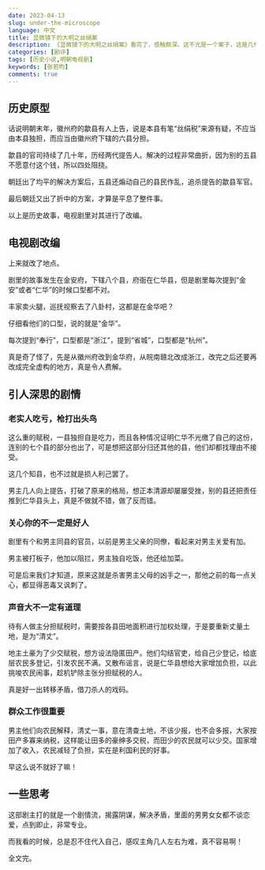 ```yaml
---
date: 2023-04-13
slug: under-the-microscope
language: 中文
title: 显微镜下的大明之丝绢案
description: 《显微镜下的大明之丝绢案》看完了，感触颇深。这不光是一个案子，这是几代人的心血。
categories: [剧评]
tags: [历史小说,明朝电视剧]
keywords: [张若昀]
comments: true
---
```


## 历史原型

话说明朝末年，徽州府的歙县有人上告，说是本县有笔“丝绢税”来源有疑，不应当由本县独担，而应当由徽州府下辖的六县分担。

歙县的官司持续了几十年，历经两代提告人。解决的过程非常曲折，因为别的五县不愿意付这个钱，所以四处阻挠。

朝廷出了均平的解决方案后，五县还煽动自己的县民作乱，追杀提告的歙县军官。

最后朝廷又出了折中的方案，才算是平息了整件事。

以上是历史故事，电视剧里对其进行了改编。

## 电视剧改编

上来就改了地点。

剧里的故事发生在金安府，下辖八个县，府衙在仁华县，但是剧里每次提到“金安”或者“仁华”的时候口型都不对。

丰家卖火腿，巡抚视察去了八卦村，这都是在金华吧？

仔细看他们的口型，说的就是“金华”。

每次提到“奉行”，口型都是“浙江”，提到“省城”，口型都是“杭州”。

真是奇了怪了，先是从徽州府改到金华府，从皖南赣北改成浙江，改完之后还要再改成完全虚构的地方，真是令人费解。

## 引人深思的剧情

### 老实人吃亏，枪打出头鸟

这么重的赋税，一县独担自是吃力，而且各种情况证明仁华不光缴了自己的这份，连别的七个县的部分也出了，可是想把这部分归还其他的县，他们却都找理由不接受。

这几个知县，也不过就是损人利己罢了。

男主几人向上提告，打破了原来的格局，想正本清源却屡屡受挫，别的县还把责任推到仁华县头上，真是不做就不错，做了反而错。

### 关心你的不一定是好人

剧里有个和男主同县的官员，以前是男主父亲的同僚，看起来对男主关爱有加。

男主被打板子，他加以阻拦，男主独自吃饭，他还给加菜。

可是后来我们才知道，原来这就是杀害男主父母的凶手之一，那他之前的每一点关心，都显得恶毒又讽刺了。

### 声音大不一定有道理

待有人做主分担赋税时，需要按各县田地面积进行加权处理，于是要重新丈量土地，是为“清丈”。

地主土豪为了少交赋税，想方设法隐匿田产。他们勾结官吏，给自己少登记，给底层农民多登记，引发农民不满。又散布谣言，说是仁华县想给大家增加负担，以此挑唆农民闹事，趁机铲除主张分担赋税的人。

真是好一出转移矛盾，借刀杀人的戏码。

### 群众工作很重要

男主他们向农民解释，清丈一事，意在清查土地，不该少报，也不会多报，大家按田产多寡来纳税，这样能让田多的豪绅多交税，而田少的农民就可以少交。国家增加了收入，农民减轻了负担，实在是利国利民的好事。

早这么说不就好了嘛！

## 一些思考

这部剧主打的就是一个剧情流，揭露阴谋，解决矛盾，里面的男男女女都不谈恋爱，点到即止，非常专业。

而我看的时候，总是忍不住代入自己，感叹主角几人左右为难，真不容易啊！

全文完。
